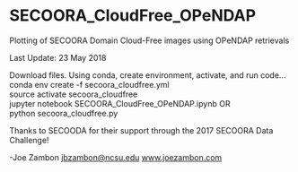 # SECOORA_CloudFree_OPeNDAP
Plotting of SECOORA Domain Cloud-Free images using OPeNDAP retrievals

Last Update: 23 May 2018

Download files.  Using conda, create environment, activate, and run code...  
conda env create -f secoora_cloudfree.yml  
source activate secoora_cloudfree  
jupyter notebook SECOORA_CloudFree_OPeNDAP.ipynb   OR  
python secoora_cloudfree.py

Thanks to SECOODA for their support through the 2017 SECOORA Data Challenge!

-Joe Zambon
jbzambon@ncsu.edu
www.joezambon.com
